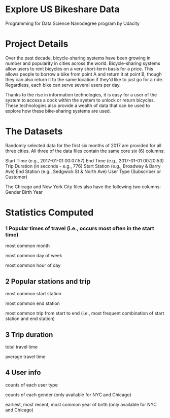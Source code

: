 # Explore US Bikeshare Data
Programming for Data Science Nanodegree program by Udacity

# Project Details
Over the past decade, bicycle-sharing systems have been growing in number and popularity in cities across the world. Bicycle-sharing systems allow users to rent bicycles on a very short-term basis for a price. This allows people to borrow a bike from point A and return it at point B, though they can also return it to the same location if they'd like to just go for a ride. Regardless, each bike can serve several users per day.

Thanks to the rise in information technologies, it is easy for a user of the system to access a dock within the system to unlock or return bicycles. These technologies also provide a wealth of data that can be used to explore how these bike-sharing systems are used.

# The Datasets
Randomly selected data for the first six months of 2017 are provided for all three cities. All three of the data files contain the same core six (6) columns:

Start Time (e.g., 2017-01-01 00:07:57)
End Time (e.g., 2017-01-01 00:20:53)
Trip Duration (in seconds - e.g., 776)
Start Station (e.g., Broadway & Barry Ave)
End Station (e.g., Sedgwick St & North Ave)
User Type (Subscriber or Customer)

The Chicago and New York City files also have the following two columns:
Gender
Birth Year

# Statistics Computed

### 1 Popular times of travel (i.e., occurs most often in the start time)
  most common month
  
  most common day of week
  
  most common hour of day

## 2 Popular stations and trip
  most common start station
 
  most common end station
  
  most common trip from start to end (i.e., most frequent combination of start station and end station)

## 3 Trip duration
  total travel time
  
  average travel time

## 4 User info
  
  counts of each user type
  
  counts of each gender (only available for NYC and Chicago)
  
  earliest, most recent, most common year of birth (only available for NYC and Chicago)
